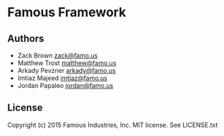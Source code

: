 # Famous Framework

## Authors

* Zack Brown <zack@famo.us>
* Matthew Trost <matthew@famo.us>
* Arkady Pevzner <arkady@famo.us>
* Imtiaz Majeed <imtiaz@famo.us>
* Jordan Papaleo <jordan@famo.us>

## License

Copyright (c) 2015 Famous Industries, Inc. MIT license. See LICENSE.txt
